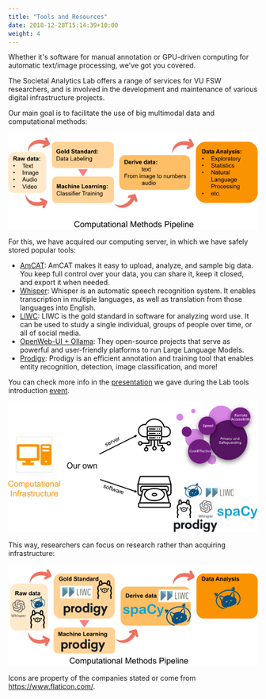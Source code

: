 ```yaml
---
title: "Tools and Resources"
date: 2018-12-28T15:14:39+10:00
weight: 4
---
```


Whether it's software for manual annotation or GPU-driven computing for automatic text/image processing, we've got you covered.
<!--more-->

The Societal Analytics Lab offers a range of services for VU FSW researchers, and is involved in the development and maintenance of various digital infrastructure projects.

Our main goal is to facilitate the use of big multimodal data and computational methods:   

<p align="center">
  <img src="/images/illustrations/CompMethPipeline.png" />
</p>


For this, we have acquired our computing server, in which we have safely stored popular tools: 

* [AmCAT](https://open.amcat.nl/): AmCAT makes it easy to upload, analyze, and sample big data. You keep full control over your data, you can share it, keep it closed, and export it when needed.
* [Whisper](https://openai.com/index/whisper/): Whisper is an automatic speech recognition system. It enables transcription in multiple languages, as well as translation from those languages into English. 
* [LIWC](https://www.liwc.app/): LIWC is the gold standard in software for analyzing word use. It can be used to study a single individual, groups of people over time, or all of social media.
* [OpenWeb-UI + Ollama](https://docs.openwebui.com/): They open-source projects that serve as powerful and user-friendly platforms to run Large Language Models.
* [Prodigy](https://prodi.gy/): Prodigy is an efficient annotation and training tool that enables entity recognition, detection, image classification, and more!

You can check more info in the [presentation](/images/events/LabTool_Online.pdf) we gave during the Lab tools introduction [event](https://societal-analytics.nl/events/20250519_talk/).

<p align="center">
  <img src="/images/illustrations/OurOwn_seso.png" />
</p>

This way, researchers can focus on research rather than acquiring infrastructure:

<p align="center">
  <img src="/images/illustrations/CompMethPipeline_tools.png" />
</p>





Icons are property of the companies stated or come from https://www.flaticon.com/.
